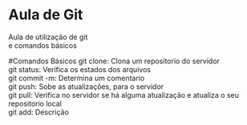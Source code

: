 # Aula de Git
Aula de utilização de git <br>
e comandos básicos

#Comandos Básicos
git clone: Clona um repositorio do servidor <br>
git status: Verifica os estados dos arquivos <br>
git commit -m: Determina um comentario <br>
git push: Sobe as atualizações, para o servidor <br>
git pull: Verifica no servidor se há alguma atualização e atualiza o seu repositorio local <br>
git add: Descrição <br>
